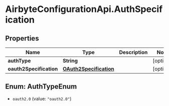 # AirbyteConfigurationApi.AuthSpecification

## Properties

Name | Type | Description | Notes
------------ | ------------- | ------------- | -------------
**authType** | **String** |  | [optional] 
**oauth2Specification** | [**OAuth2Specification**](OAuth2Specification.md) |  | [optional] 



## Enum: AuthTypeEnum


* `oauth2.0` (value: `"oauth2.0"`)




